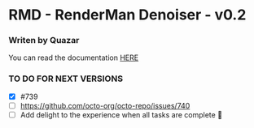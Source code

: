 # RMD - RenderMan Denoiser - v0.2
### Writen by Quazar

You can read the documentation [HERE](https://www.notion.so/RMD-APP-DOCUMENTATION-d6a0277549054f9fbe69b322f65b444f?pvs=4)


### TO DO FOR NEXT VERSIONS 
- [x] #739
- [ ] https://github.com/octo-org/octo-repo/issues/740
- [ ] Add delight to the experience when all tasks are complete :tada: